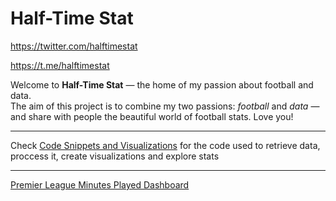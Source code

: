 # Half-Time Stat
https://twitter.com/halftimestat

https://t.me/halftimestat


Welcome to **Half-Time Stat** — the home of my passion about football and data.<br>
The aim of this project is to combine my two passions: _football_ and _data_ — and share with people the beautiful world of football stats. Love you!

---
Check [Code Snippets and Visualizations](https://github.com/dav1ddramb/Half-Time-Stat-Public/tree/main/Code%20Snippets%20and%20Visualizations) for the code used to retrieve data, proccess it, create visualizations and explore stats

---
[Premier League Minutes Played Dashboard](https://app.hex.tech/fffe070e-90a3-44de-adf7-9a917cf529f8/app/e579e04b-b068-4e70-92de-35916592916c/latest)
